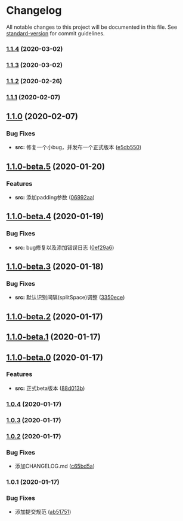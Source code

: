 # Changelog

All notable changes to this project will be documented in this file. See [standard-version](https://github.com/conventional-changelog/standard-version) for commit guidelines.

### [1.1.4](https://github.com/porky-prince/psd2bmf/compare/v1.1.3...v1.1.4) (2020-03-02)

### [1.1.3](https://github.com/porky-prince/psd2bmf/compare/v1.1.2...v1.1.3) (2020-03-02)

### [1.1.2](https://github.com/porky-prince/psd2bmf/compare/v1.1.1...v1.1.2) (2020-02-26)

### [1.1.1](https://github.com/porky-prince/psd2bmf/compare/v1.1.0...v1.1.1) (2020-02-07)

## [1.1.0](https://github.com/porky-prince/psd2bmf/compare/v1.1.0-beta.5...v1.1.0) (2020-02-07)


### Bug Fixes

* **src:** 修复一个小bug，并发布一个正式版本 ([e5db550](https://github.com/porky-prince/psd2bmf/commit/e5db550907a5fab9bbf23ef8fdd25fd9fde34d93))

## [1.1.0-beta.5](https://github.com/porky-prince/psd2bmf/compare/v1.1.0-beta.4...v1.1.0-beta.5) (2020-01-20)


### Features

* **src:** 添加padding参数 ([06992aa](https://github.com/porky-prince/psd2bmf/commit/06992aae390e4a5f079607484d5105502f9c1b19))

## [1.1.0-beta.4](https://github.com/porky-prince/psd2bmf/compare/v1.1.0-beta.3...v1.1.0-beta.4) (2020-01-19)


### Bug Fixes

* **src:** bug修复以及添加错误日志 ([0ef29a6](https://github.com/porky-prince/psd2bmf/commit/0ef29a67205801bc8beeca547eb8f003e538814b))

## [1.1.0-beta.3](https://github.com/porky-prince/psd2bmf/compare/v1.1.0-beta.2...v1.1.0-beta.3) (2020-01-18)


### Bug Fixes

* **src:** 默认识别间隔(splitSpace)调整 ([3350ece](https://github.com/porky-prince/psd2bmf/commit/3350ecee50d99f99ea55fa3a4291ee567e81b862))

## [1.1.0-beta.2](https://github.com/porky-prince/psd2bmf/compare/v1.1.0-beta.1...v1.1.0-beta.2) (2020-01-17)

## [1.1.0-beta.1](https://github.com/porky-prince/psd2bmf/compare/v1.1.0-beta.0...v1.1.0-beta.1) (2020-01-17)

## [1.1.0-beta.0](https://github.com/porky-prince/psd2bmf/compare/v1.0.4...v1.1.0-beta.0) (2020-01-17)


### Features

* **src:** 正式beta版本 ([88d013b](https://github.com/porky-prince/psd2bmf/commit/88d013bc8bba09ed6798aece214919e835f59638))

### [1.0.4](https://github.com/porky-prince/psd2bmf/compare/v1.0.3...v1.0.4) (2020-01-17)

### [1.0.3](https://github.com/porky-prince/psd2bmf/compare/v1.0.2...v1.0.3) (2020-01-17)

### [1.0.2](https://github.com/porky-prince/psd2bmf/compare/v1.0.1...v1.0.2) (2020-01-17)


### Bug Fixes

* 添加CHANGELOG.md ([c65bd5a](https://github.com/porky-prince/psd2bmf/commit/c65bd5a513a643968241b10f645b224737ceda9c))

### 1.0.1 (2020-01-17)


### Bug Fixes

* 添加提交规范 ([ab51751](https://github.com/porky-prince/psd2bmf/commit/ab51751fa7b8cd1cbfeeb97f614cfefccc5b6521))
